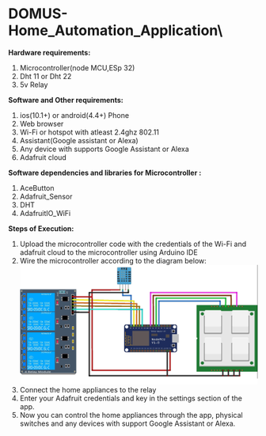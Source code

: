 # DOMUS-Home_Automation_Application\

**Hardware requirements:**
1. Microcontroller(node MCU,ESp 32)
2. Dht 11 or Dht 22
3. 5v Relay



**Software and Other requirements:**
1. ios(10.1+) or android(4.4+) Phone 
2. Web browser
3. Wi-Fi or hotspot with atleast 2.4ghz 802.11
4. Assistant(Google assistant or Alexa)
5. Any  device with supports Google Assistant or Alexa
6. Adafruit cloud

**Software dependencies and libraries for Microcontroller :**
1. AceButton
2. Adafruit_Sensor
3. DHT
4. AdafruitIO_WiFi

**Steps of Execution:**
1. Upload the microcontroller code with the credentials of the Wi-Fi and adafruit cloud to the microcontroller using Arduino IDE
2. Wire the microcontroller according to the diagram below:
![alt text](https://github.com/HAR5HA-7663/DOMUS-Home_Automation_Application/blob/main/ESP32%20Code/p1_bb.jpg?raw=true)
3. Connect the home appliances to the relay
4. Enter your Adafruit credentials and key in the settings section of the app.
5. Now you can control the home appliances through the app, physical switches and any devices with support Google Assistant or Alexa.











